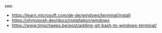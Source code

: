see:
- https://learn.microsoft.com/de-de/windows/terminal/install
- https://ohmyposh.dev/docs/installation/windows
- https://www.timschaeps.be/post/adding-git-bash-to-windows-terminal/